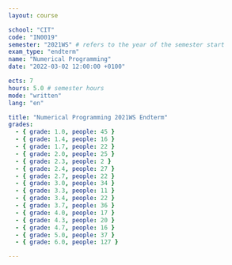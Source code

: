 ```yaml
---
layout: course

school: "CIT"
code: "IN0019"
semester: "2021WS" # refers to the year of the semester start
exam_type: "endterm"
name: "Numerical Programming"
date: "2022-03-02 12:00:00 +0100"

ects: 7
hours: 5.0 # semester hours
mode: "written"
lang: "en"

title: "Numerical Programming 2021WS Endterm"
grades:
  - { grade: 1.0, people: 45 }
  - { grade: 1.4, people: 16 }
  - { grade: 1.7, people: 22 }
  - { grade: 2.0, people: 25 }
  - { grade: 2.3, people: 2 }
  - { grade: 2.4, people: 27 }
  - { grade: 2.7, people: 22 }
  - { grade: 3.0, people: 34 }
  - { grade: 3.3, people: 11 }
  - { grade: 3.4, people: 22 }
  - { grade: 3.7, people: 36 }
  - { grade: 4.0, people: 17 }
  - { grade: 4.3, people: 20 }
  - { grade: 4.7, people: 16 }
  - { grade: 5.0, people: 37 }
  - { grade: 6.0, people: 127 }

---
```




